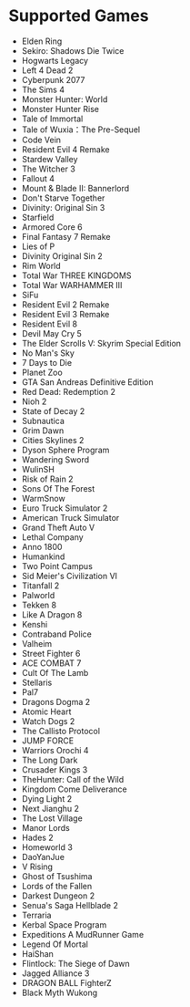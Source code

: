 # Supported Games
- Elden Ring 
- Sekiro: Shadows Die Twice 
- Hogwarts Legacy 
- Left 4 Dead 2 
- Cyberpunk 2077 
- The Sims 4  
- Monster Hunter: World 
- Monster Hunter Rise 
- Tale of Immortal 
- Tale of Wuxia：The Pre-Sequel 
- Code Vein 
- Resident Evil 4 Remake 
- Stardew Valley 
- The Witcher 3 
- Fallout 4 
- Mount & Blade II: Bannerlord 
- Don't Starve Together 
- Divinity: Original Sin 3 
- Starfield 
- Armored Core 6 
- Final Fantasy 7 Remake 
- Lies of P 
- Divinity Original Sin 2 
- Rim World 
- Total War THREE KINGDOMS 
- Total War WARHAMMER III 
- SiFu 
- Resident Evil 2 Remake 
- Resident Evil 3 Remake 
- Resident Evil 8 
- Devil May Cry 5 
- The Elder Scrolls V: Skyrim Special Edition 
- No Man's Sky 
- 7 Days to Die 
- Planet Zoo 
- GTA San Andreas Definitive Edition 
- Red Dead: Redemption 2 
- Nioh 2 
- State of Decay 2 
- Subnautica 
- Grim Dawn 
- Cities Skylines 2 
- Dyson Sphere Program 
- Wandering Sword 
- WulinSH 
- Risk of Rain 2 
- Sons Of The Forest 
- WarmSnow 
- Euro Truck Simulator 2 
- American Truck Simulator 
- Grand Theft Auto V 
- Lethal Company 
- Anno 1800 
- Humankind 
- Two Point Campus 
- Sid Meier's Civilization VI 
- Titanfall 2 
- Palworld 
- Tekken 8 
- Like A Dragon 8 
- Kenshi 
- Contraband Police 
- Valheim 
- Street Fighter 6 
- ACE COMBAT 7 
- Cult Of The Lamb 
- Stellaris 
- Pal7 
- Dragons Dogma 2 
- Atomic Heart 
- Watch Dogs 2 
- The Callisto Protocol 
- JUMP FORCE 
- Warriors Orochi 4 
- The Long Dark 
- Crusader Kings 3 
- TheHunter: Call of the Wild 
- Kingdom Come Deliverance 
- Dying Light 2 
- Next Jianghu 2 
- The Lost Village 
- Manor Lords 
- Hades 2 
- Homeworld 3 
- DaoYanJue 
- V Rising 
- Ghost of Tsushima 
- Lords of the Fallen 
- Darkest Dungeon 2 
- Senua's Saga Hellblade 2 
- Terraria 
- Kerbal Space Program 
- Expeditions A MudRunner Game 
- Legend Of Mortal 
- HaiShan
- Flintlock: The Siege of Dawn
- Jagged Alliance 3
- DRAGON BALL FighterZ
- Black Myth Wukong